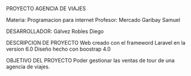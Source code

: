 PROYECTO AGENCIA DE VIAJES

Materia: 
    Programacion para internet
Profesor:
    Mercado Garibay Samuel
	
DESARROLLADOR:
	Gálvez Robles Diego

DESCRIPCION DE PROYECTO
	Web creado con el frameword Laravel en la version 6.0 
	Diseño hecho con boostrap 4.0

OBJETIVO DEL PROYECTO
	Poder gestionar las ventas de tour de una agencia de viajes.